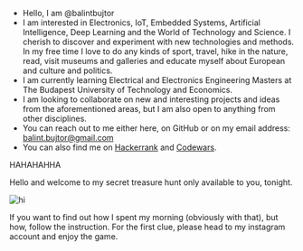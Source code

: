- Hello, I am @balintbujtor
- I am interested in Electronics, IoT, Embedded Systems, Artificial Intelligence, Deep Learning and the World of Technology and Science. I cherish to discover and experiment with new technologies and methods. In my free time I love to do any kinds of sport, travel, hike in the nature, read, visit museums and galleries and educate myself about European and  culture and politics. 
- I am currently learning Electrical and Electronics Engineering Masters at The Budapest University of Technology and Economics.
- I am looking to collaborate on new and interesting projects and ideas from the aforementioned areas, but I am also open to anything from other disciplines.
- You can reach out to me either here, on GitHub or on my email address: balint.bujtor@gmail.com
- You can also find me on [Hackerrank](https://www.hackerrank.com/balint_bujtor) and [Codewars](https://www.codewars.com/users/bujtorbalint).


HAHAHAHHA

Hello and welcome to my secret treasure hunt only available to you, tonight.

![hi](https://miro.medium.com/max/1396/1*mY5u2FEwXIAUBCvRU1jVbA.jpeg)

If you want to find out how I spent my morning (obviously with that), but how, follow the instruction. For the first clue, please head to my instagram account and enjoy the game.

<!---
balintbujtor/balintbujtor is a ✨ special ✨ repository because its `README.md` (this file) appears on your GitHub profile.
You can click the Preview link to take a look at your changes.
--->
